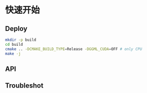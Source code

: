 # 快速开始
## Deploy
```bash
mkdir -p build
cd build
cmake .. -DCMAKE_BUILD_TYPE=Release -DGGML_CUDA=OFF # only CPU
make -j
```
## API
## Troubleshot